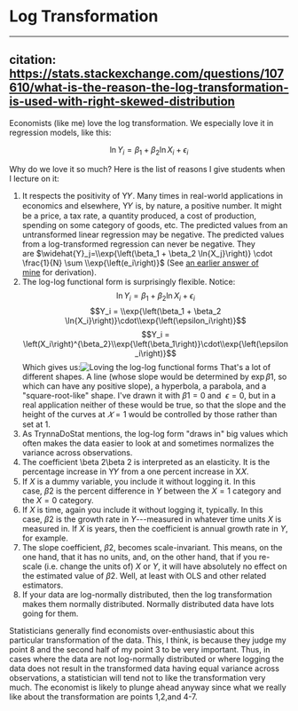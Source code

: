 # Log Transformation
---
citation: https://stats.stackexchange.com/questions/107610/what-is-the-reason-the-log-transformation-is-used-with-right-skewed-distribution
---
Economists (like me) love the log transformation. We especially love it in regression models, like this:

$$\ln{Y_i} = \beta_1 + \beta_2 \ln{X_i} + \epsilon_i$$

Why do we love it so much? Here is the list of reasons I give students when I lecture on it:

1. It respects the positivity of Y𝑌. Many times in real-world applications in economics and elsewhere, Y𝑌 is, by nature, a positive number. It might be a price, a tax rate, a quantity produced, a cost of production, spending on some category of goods, etc. The predicted values from an untransformed linear regression may be negative. The predicted values from a log-transformed regression can never be negative. They are $\widehat{Y}_j=\\exp{\left(\beta_1 + \beta_2 \ln{X_j}\right)} \cdot \frac{1}{N} \sum \\exp{\left(e_i\right)}$ (See [an earlier answer of mine](https://stats.stackexchange.com/questions/55692/back-transformation-of-an-mlr-model/58077#58077) for derivation).
2. The log-log functional form is surprisingly flexible. Notice:
$$\ln{Y_i} = \beta_1 + \beta_2 \ln{X_i} + \epsilon_i$$
$$Y_i = \\exp{\left(\beta_1 + \beta_2 \ln{X_i}\right)}\cdot\\exp{\left(\epsilon_i\right)}$$
$$Y_i = \left(X_i\right)^{\beta_2}\\exp{\left(\beta_1\right)}\cdot\\exp{\left(\epsilon_i\right)}$$
Which gives us:![Loving the log-log functional forms](https://i.stack.imgur.com/C63aA.jpg) That's a lot of different shapes. A line (whose slope would be determined by $\exp{\beta 1}$, so which can have any positive slope), a hyperbola, a parabola, and a "square-root-like" shape. I've drawn it with $\beta 1=0$ and  $\epsilon=0$, but in a real application neither of these would be true, so that the slope and the height of the curves at $𝑋=1$ would be controlled by those rather than set at 1.
3. As TrynnaDoStat mentions, the log-log form "draws in" big values which often makes the data easier to look at and sometimes normalizes the variance across observations.
4. The coefficient \beta 2\beta 2 is interpreted as an elasticity. It is the percentage increase in Y𝑌 from a one percent increase in X𝑋.
5. If $X$ is a dummy variable, you include it without logging it. In this case, $\beta 2$ is the percent difference in $Y$ between the $X=1$ category and the $X=0$ category.
6. If $X$ is time, again you include it without logging it, typically. In this case, $\beta 2$ is the growth rate in $Y$---measured in whatever time units $X$ is measured in. If $X$ is years, then the coefficient is annual growth rate in $Y$, for example.
7. The slope coefficient, $\beta 2$, becomes scale-invariant. This means, on the one hand, that it has no units, and, on the other hand, that if you re-scale (i.e. change the units of) $X$ or $Y$, it will have absolutely no effect on the estimated value of $\beta 2$. Well, at least with OLS and other related estimators.
8. If your data are log-normally distributed, then the log transformation makes them normally distributed. Normally distributed data have lots going for them.

Statisticians generally find economists over-enthusiastic about this particular transformation of the data. This, I think, is because they judge my point 8 and the second half of my point 3 to be very important. Thus, in cases where the data are not log-normally distributed or where logging the data does not result in the transformed data having equal variance across observations, a statistician will tend not to like the transformation very much. The economist is likely to plunge ahead anyway since what we really like about the transformation are points 1,2,and 4-7.